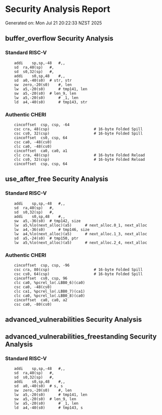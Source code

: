 # Security Analysis Report
Generated on: Mon Jul 21 20:22:33 NZST 2025

## buffer_overflow Security Analysis
### Standard RISC-V
```
	addi	sp,sp,-48	#,,
	sd	ra,40(sp)	#,
	sd	s0,32(sp)	#,
	addi	s0,sp,48	#,,
	sd	a0,-40(s0)	# str, str
	sw	zero,-20(s0)	#, len
	lw	a5,-20(s0)		# tmp141, len
	sw	a5,-20(s0)	# len_9, len
	lw	a5,-20(s0)		# _1, len
	ld	a4,-40(s0)		# tmp143, str
```
### Authentic CHERI
```
	cincoffset	csp, csp, -64
	csc	cra, 48(csp)                    # 16-byte Folded Spill
	csc	cs0, 32(csp)                    # 16-byte Folded Spill
	cincoffset	cs0, csp, 64
	csc	ca0, -48(cs0)
	clc	ca0, -48(cs0)
	cincoffset	ca0, ca0, a1
	clc	cra, 48(csp)                    # 16-byte Folded Reload
	clc	cs0, 32(csp)                    # 16-byte Folded Reload
	cincoffset	csp, csp, 64
```

## use_after_free Security Analysis
### Standard RISC-V
```
	addi	sp,sp,-48	#,,
	sd	ra,40(sp)	#,
	sd	s0,32(sp)	#,
	addi	s0,sp,48	#,,
	sw	a5,-36(s0)	# tmp142, size
	lw	a5,%lo(next_alloc)(a5)		# next_alloc.0_1, next_alloc
	lw	a4,-36(s0)		# tmp146, size
	lw	a4,%lo(next_alloc)(a5)		# next_alloc.1_3, next_alloc
	sd	a5,-24(s0)	# tmp150, ptr
	lw	a5,%lo(next_alloc)(a5)		# next_alloc.2_4, next_alloc
```
### Authentic CHERI
```
	cincoffset	csp, csp, -96
	csc	cra, 80(csp)                    # 16-byte Folded Spill
	csc	cs0, 64(csp)                    # 16-byte Folded Spill
	cincoffset	cs0, csp, 96
	clc	ca0, %pcrel_lo(.LBB0_6)(ca0)
	csc	ca0, -48(cs0)
	clc	ca1, %pcrel_lo(.LBB0_7)(ca1)
	clc	ca0, %pcrel_lo(.LBB0_8)(ca0)
	cincoffset	ca0, ca0, a2
	csc	ca0, -80(cs0)
```

## advanced_vulnerabilities Security Analysis

## advanced_vulnerabilities_freestanding Security Analysis
### Standard RISC-V
```
	addi	sp,sp,-48	#,,
	sd	ra,40(sp)	#,
	sd	s0,32(sp)	#,
	addi	s0,sp,48	#,,
	sd	a0,-40(s0)	# s, s
	sw	zero,-20(s0)	#, len
	lw	a5,-20(s0)		# tmp141, len
	sw	a5,-20(s0)	# len_9, len
	lw	a5,-20(s0)		# _1, len
	ld	a4,-40(s0)		# tmp143, s
```

